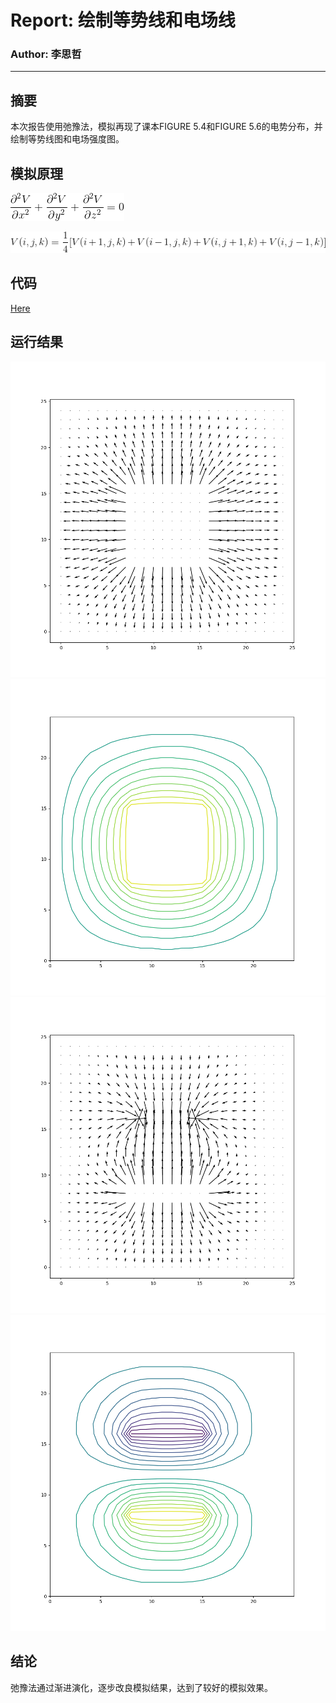 # Report: 绘制等势线和电场线
### Author: 李思哲
***
## 摘要
本次报告使用弛豫法，模拟再现了课本FIGURE 5.4和FIGURE 5.6的电势分布，并绘制等势线图和电场强度图。
## 模拟原理
![](https://github.com/Cathayaliu/computationalphysics_N2015301020026/blob/master/10th%20homework/1.gif)

![](https://github.com/Cathayaliu/computationalphysics_N2015301020026/blob/master/10th%20homework/5.gif)

## 代码
[Here](https://github.com/lisizhe/computationalphysics_N2015301510086/blob/master/Exercise_10/runs.py)
## 运行结果
![](https://github.com/lisizhe/computationalphysics_N2015301510086/blob/master/Exercise_10/Figure_1-1.png)
![](https://github.com/lisizhe/computationalphysics_N2015301510086/blob/master/Exercise_10/Figure_1.png)
![](https://github.com/lisizhe/computationalphysics_N2015301510086/blob/master/Exercise_10/li1.png)
![](https://github.com/lisizhe/computationalphysics_N2015301510086/blob/master/Exercise_10/li2.png)
## 结论
弛豫法通过渐进演化，逐步改良模拟结果，达到了较好的模拟效果。
